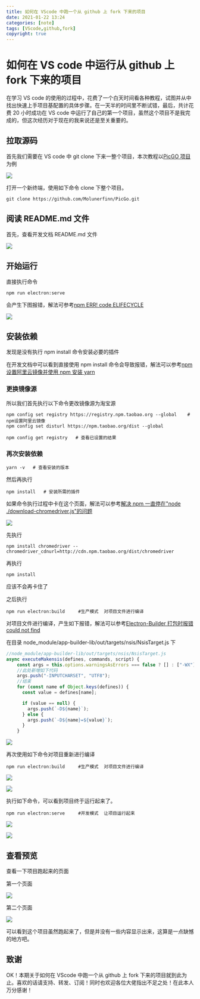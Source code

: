 ```yaml
---
title: 如何在 VScode 中跑一个从 github 上 fork 下来的项目
date: 2021-01-22 13:24
categories: [note]
tags: [VScode,github,fork]
copyright: true
---
```


# 如何在 VS code 中运行从 github 上 fork 下来的项目

在学习 VS code 的使用的过程中，花费了一个白天时间看各种教程，试图并从中找出快速上手项目基配置的具体步骤。在一天半的时间里不断试错，最后，共计花费 20 小时成功在 VS code 中运行了自己的第一个项目，虽然这个项目不是我完成的，但这次经历对于现在的我来说还是至关重要的。

<!-- more -->

## 拉取源码

首先我们需要在 VS code 中 git clone 下来一整个项目，本次教程以[PicGO 项目](https://github.com/Molunerfinn/PicGo)为例

![](https://cn-sy1.rains3.com/dfdfgf/blog/How_to_run_a_project_forked_from_github_in_VScode/11.jpg)

打开一个新终端，使用如下命令 clone 下整个项目。

```
git clone https://github.com/Molunerfinn/PicGo.git
```

## 阅读 README.md 文件

首先，查看开发文档 README.md 文件

![](https://cn-sy1.rains3.com/dfdfgf/blog/How_to_run_a_project_forked_from_github_in_VScode/12.jpg)

## 开始运行
直接执行命令

```
npm run electron:serve
```

会产生下图报错，解法可参考[npm ERR! code ELIFECYCLE](https://www.jianshu.com/p/db2ac92842d5)

![](https://cn-sy1.rains3.com/dfdfgf/blog/How_to_run_a_project_forked_from_github_in_VScode/14.jpg)

## 安装依赖
发现是没有执行 npm install 命令安装必要的插件

在开发文档中可以看到直接使用 npm install 命令会导致报错，解法可以参考[npm 设置阿里云镜像并使用 npm 安装 yarn](https://blog.csdn.net/sinat_24140965/article/details/112867445)

### 更换镜像源
所以我们首先执行以下命令更改镜像源为淘宝源

```
npm config set registry https://registry.npm.taobao.org --global    # npm设置阿里云镜像
npm config set disturl https://npm.taobao.org/dist --global
```

```
npm config get registry   # 查看已设置的结果
```

### 再次安装依赖

```
yarn -v   # 查看安装的版本
```

然后再执行

```
npm install   # 安装所需的插件
```

如果命令执行过程中卡在这个页面，解法可以参考[解决 npm 一直停在"node ./download-chromedriver.js"的问题](https://blog.csdn.net/weixin_38722500/article/details/105435699)

![](https://cn-sy1.rains3.com/dfdfgf/blog/How_to_run_a_project_forked_from_github_in_VScode/13.jpg)

先执行

```shell
npm install chromedriver --chromedriver_cdnurl=http://cdn.npm.taobao.org/dist/chromedriver
```

再执行

```shell
npm install
```

应该不会再卡住了

之后执行

```shell
npm run electron:build     #生产模式  对项目文件进行编译
```

对项目文件进行编译，产生如下报错，解法可以参考[Electron-Builder 打包时报错 could not find](https://blog.csdn.net/kyq0417/article/details/111266776)

在目录 node_module/app-builder-lib/out/targets/nsis/NsisTarget.js 下

```js
//node_module/app-builder-lib/out/targets/nsis/NsisTarget.js
async executeMakensis(defines, commands, script) {
    const args = this.options.warningsAsErrors === false ? [] : ["-WX"];
    //此处新增如下代码
    args.push("-INPUTCHARSET", "UTF8");
    //结束
    for (const name of Object.keys(defines)) {
      const value = defines[name];

      if (value == null) {
        args.push(`-D${name}`);
      } else {
        args.push(`-D${name}=${value}`);
      }
    }
```



![](https://cn-sy1.rains3.com/dfdfgf/blog/How_to_run_a_project_forked_from_github_in_VScode/1.jpg)

再次使用如下命令对项目重新进行编译

```
npm run electron:build     #生产模式  对项目文件进行编译
```

![](https://cn-sy1.rains3.com/dfdfgf/blog/How_to_run_a_project_forked_from_github_in_VScode/2.jpg)

![](https://cn-sy1.rains3.com/dfdfgf/blog/How_to_run_a_project_forked_from_github_in_VScode/3.jpg)

执行如下命令，可以看到项目终于运行起来了。

```
npm run electron:serve     #开发模式  让项目运行起来
```

![](https://cn-sy1.rains3.com/dfdfgf/blog/How_to_run_a_project_forked_from_github_in_VScode/4.jpg)

![](https://cn-sy1.rains3.com/dfdfgf/blog/How_to_run_a_project_forked_from_github_in_VScode/5.jpg)

## 查看预览

查看一下项目跑起来的页面

第一个页面

![](https://cn-sy1.rains3.com/dfdfgf/blog/How_to_run_a_project_forked_from_github_in_VScode/6.jpg)

第二个页面

![](https://cn-sy1.rains3.com/dfdfgf/blog/How_to_run_a_project_forked_from_github_in_VScode/7.jpg)

可以看到这个项目虽然跑起来了，但是并没有一些内容显示出来，这算是一点缺憾的地方吧。



## 致谢

OK！本期关于如何在 VScode 中跑一个从 github 上 fork 下来的项目就到此为止。喜欢的话请支持、转发、订阅！同时也欢迎各位大佬指出不足之处！在此本人万分感谢！

